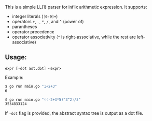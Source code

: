 This is a simple LL(1) parser for inflix arithmetic expression. It supports:

- integer literals (`[0-9]+`)
- operators `+`, `-`, `*`, `/`, and `^` (power of)
- parantheses
- operator precedence
- operator associativity (`^` is right-associative, while the rest are left-associative)

## Usage:

`expr [-dot ast.dot] <expr>`

Example:

```sh
$ go run main.go "1+2+3"
6

$ go run main.go "((-2+3*5)^3^2)/3"
3534833124
```

If `-dot` flag is provided, the abstract syntax tree is output as a dot file.

